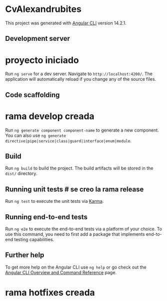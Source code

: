 # CvAlexandrubites

This project was generated with [Angular CLI](https://github.com/angular/angular-cli) version 14.2.1.

## Development server
# proyecto iniciado 
Run `ng serve` for a dev server. Navigate to `http://localhost:4200/`. The application will automatically reload if you change any of the source files.

## Code scaffolding
# rama develop creada
Run `ng generate component component-name` to generate a new component. You can also use `ng generate directive|pipe|service|class|guard|interface|enum|module`.

## Build

Run `ng build` to build the project. The build artifacts will be stored in the `dist/` directory.

## Running unit tests # se creo la rama release

Run `ng test` to execute the unit tests via [Karma](https://karma-runner.github.io).

## Running end-to-end tests

Run `ng e2e` to execute the end-to-end tests via a platform of your choice. To use this command, you need to first add a package that implements end-to-end testing capabilities.

## Further help 

To get more help on the Angular CLI use `ng help` or go check out the [Angular CLI Overview and Command Reference](https://angular.io/cli) page. 
# rama hotfixes creada
